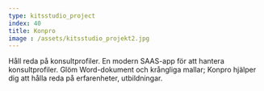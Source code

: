 ```yaml
---
type: kitsstudio_project
index: 40
title: Konpro
image : /assets/kitsstudio_projekt2.jpg
---
```

Håll reda på konsultprofiler. En modern SAAS-app för att hantera konsultprofiler. Glöm Word-dokument och krångliga mallar; Konpro hjälper dig att hålla reda på erfarenheter, utbildningar.